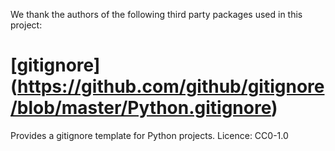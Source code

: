 We thank the authors of the following third party packages used in this project:

# [gitignore] (https://github.com/github/gitignore/blob/master/Python.gitignore)
Provides a gitignore template for Python projects.
Licence: CC0-1.0
